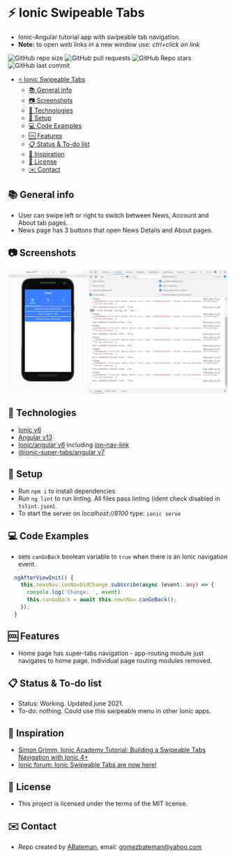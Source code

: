 # :zap: Ionic Swipeable Tabs

* Ionic-Angular tutorial app with swipeable tab navigation.
* **Note:** to open web links in a new window use: _ctrl+click on link_

![GitHub repo size](https://img.shields.io/github/repo-size/AndrewJBateman/ionic-angular-swipeTabs?style=plastic)
![GitHub pull requests](https://img.shields.io/github/issues-pr/AndrewJBateman/ionic-angular-swipeTabs?style=plastic)
![GitHub Repo stars](https://img.shields.io/github/stars/AndrewJBateman/ionic-angular-swipeTabs?style=plastic)
![GitHub last commit](https://img.shields.io/github/last-commit/AndrewJBateman/ionic-angular-swipeTabs?style=plastic)

* [:zap: Ionic Swipeable Tabs](#zap-ionic-swipeable-tabs)
  * [:books: General info](#books-general-info)
  * [:camera: Screenshots](#camera-screenshots)
  * [:signal_strength: Technologies](#signal_strength-technologies)
  * [:floppy_disk: Setup](#floppy_disk-setup)
  * [:computer: Code Examples](#computer-code-examples)
  * [:cool: Features](#cool-features)
  * [:clipboard: Status & To-do list](#clipboard-status--to-do-list)
  * [:clap: Inspiration](#clap-inspiration)
  * [:file_folder: License](#file_folder-license)
  * [:envelope: Contact](#envelope-contact)

## :books: General info

* User can swipe left or right to switch between News, Account and About tab pages.
* News page has 3 buttons that open News Details and About pages.

## :camera: Screenshots

![Ionic page](./img/home.png)

## :signal_strength: Technologies

* [Ionic v6](https://ionicframework.com/)
* [Angular v13](https://angular.io/)
* [Ionic/angular v6](https://www.npmjs.com/package/@ionic/angular) including [ion-nav-link](https://ionicframework.com/docs/api/nav-link)
* [@ionic-super-tabs/angular v7](https://www.npmjs.com/package/@ionic-super-tabs/angular)

## :floppy_disk: Setup

* Run `npm i` to install dependencies
* Run `ng lint` to run linting. All files pass linting (ident check disabled in `tslint.json`).
* To start the server on _localhost://8100_ type: `ionic serve`

## :computer: Code Examples

* sets `canGoBack` boolean variable to `true` when there is an Ionic navigation event.

```typescript
  ngAfterViewInit() {
    this.newsNav.ionNavDidChange.subscribe(async (event: any) => {
      console.log('Change: ', event)
      this.canGoBack = await this.newsNav.canGoBack();
    });
  }
```

## :cool: Features

* Home page has super-tabs navigation - app-routing module just navigates to home page. Individual page routing modules removed.

## :clipboard: Status & To-do list

* Status: Working. Updated june 2021.
* To-do: nothing. Could use this swipeable menu in other Ionic apps.

## :clap: Inspiration

* [Simon Grimm, Ionic Academy Tutorial: Building a Swipeable Tabs Navigation with Ionic 4+](https://www.youtube.com/watch?v=8qUywCzR-vo&t=1s)
* [Ionic forum: Ionic Swipeable Tabs are now here!](https://forum.ionicframework.com/t/ionic-swipeable-tabs-are-now-here/84266)

## :file_folder: License

* This project is licensed under the terms of the MIT license.

## :envelope: Contact

* Repo created by [ABateman](https://github.com/AndrewJBateman), email: gomezbateman@yahoo.com
